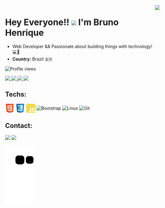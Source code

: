 <img height="550px" align="right" src="https://raw.githubusercontent.com/gist/brunohnsouza/7164df83594fa287ae6797714e7c0dba/raw/f86f3f9338c4f05c433d3f19ce46ff06cd96427c/githubCardV2.svg"/>

# Hey Everyone!! <img src="https://raw.githubusercontent.com/kaueMarques/kaueMarques/master/hi.gif" height="20px"> I'm Bruno Henrique

- Web Developer && Passionate about building things with technology! 💻🚀
- **Country:** Brazil 🇧🇷 
<p align="left"> <img src="https://komarev.com/ghpvc/?username=brunohnsouza&color=yellow" alt="Profile views" /> </p>

<div align="left">
  <a href="https://github.com/brunohnsouza/help-up">
    <img height="100px" src="https://github-readme-stats.vercel.app/api/pin/?username=brunohnsouza&repo=help-up&theme=dracula&show_icons=true&title_color=DF9B47&layout=compact&langs_count=7&icon_color=80407E"/>
  </a>
  
  <a href="https://github.com/brunohnsouza/boraCodar">
    <img height="100px" src="https://github-readme-stats.vercel.app/api/pin/?username=brunohnsouza&repo=boraCodar&theme=dracula&show_icons=true&title_color=DF9B47&layout=compact&langs_count=7&icon_color=80407E"/>
  </a>
  
  <a href="https://github.com/brunohnsouza/pokedex">
    <img height="100px" src="https://github-readme-stats.vercel.app/api/pin/?username=brunohnsouza&repo=pokedex&theme=dracula&show_icons=true&title_color=DF9B47&layout=compact&langs_count=7&icon_color=80407E"/>
  </a>
  
  <a href="https://github.com/brunohnsouza/pwa_covid19">
    <img height="100px" src="https://github-readme-stats.vercel.app/api/pin/?username=brunohnsouza&repo=pwa_covid19&theme=dracula&show_icons=true&title_color=DF9B47&layout=compact&langs_count=7&icon_color=80407E"/>
  </a>
</div>

## Techs:

<div style="display: inline_block">
    <img align="center" alt="HTML" width="30" src="https://raw.githubusercontent.com/devicons/devicon/master/icons/html5/html5-original.svg">
    <img align="center" alt="CSS" width="30" src="https://raw.githubusercontent.com/devicons/devicon/master/icons/css3/css3-original.svg">
    <img align="center" alt="JS" width="30" src="https://raw.githubusercontent.com/devicons/devicon/master/icons/javascript/javascript-plain.svg">
    <img align="center" alt="Bootstrap" width="30" src="https://cdn.jsdelivr.net/gh/devicons/devicon/icons/bootstrap/bootstrap-original.svg">
    <img align="center" alt="Linux" width="30" src="https://cdn.jsdelivr.net/gh/devicons/devicon/icons/linux/linux-original.svg">
    <img align="center" alt="Git" width="30" src="https://cdn.jsdelivr.net/gh/devicons/devicon/icons/git/git-original.svg">
</div> 
 
## Contact:
<div style="display: inline_block">
  <a href="mailto:brunohnsouzacontato@gmail.com" target="_blank"><img src="https://img.shields.io/badge/Gmail-D14836?style=for-the-badge&logo=gmail&logoColor=white" target="_blank"></a>
  <a href="https://www.linkedin.com/in/brunohnsouza" target="_blank"><img src="https://img.shields.io/badge/LinkedIn-0077B5?style=for-the-badge&logo=linkedin&logoColor=white" target="_blank"></a>
  
  ![Snake animation](https://github.com/brunohnsouza/brunohnsouza/blob/output/github-contribution-grid-snake.svg)
</div>
